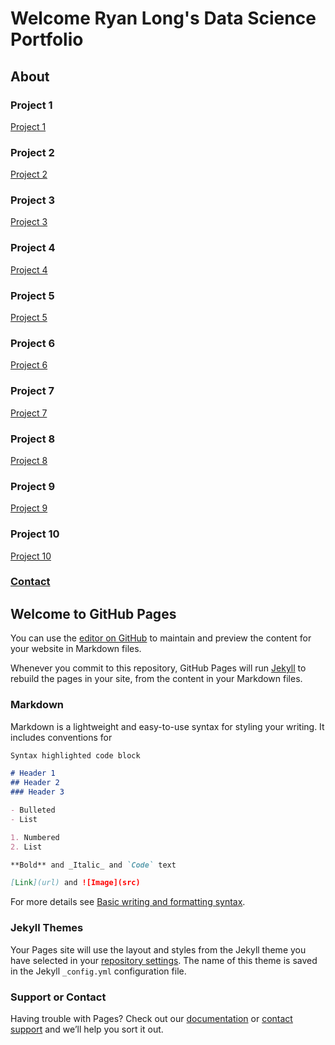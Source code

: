 # Welcome Ryan Long's Data Science Portfolio
## About


### Project 1
[Project 1](https://github.com/rplong402/portfolio/tree/main/Ref_01)

### Project 2
[Project 2](https://github.com/rplong402/portfolio/tree/main/Ref_02)

### Project 3
[Project 3](https://github.com/rplong402/portfolio/tree/main/Ref_03)

### Project 4
[Project 4](https://github.com/rplong402/portfolio/tree/main/Ref_04)

### Project 5
[Project 5](https://github.com/rplong402/portfolio/tree/main/Ref_05)

### Project 6
[Project 6](https://github.com/rplong402/portfolio/tree/main/Ref_06)

### Project 7
[Project 7](https://github.com/rplong402/portfolio/tree/main/Ref_07)

### Project 8
[Project 8](https://github.com/rplong402/portfolio/tree/main/Ref_08)

### Project 9
[Project 9](https://github.com/rplong402/portfolio/tree/main/Ref_09)

### Project 10
[Project 10](https://github.com/rplong402/portfolio/tree/main/Ref_10)

### [Contact](mailto:rlong@my365.bellevue.edu)


## Welcome to GitHub Pages

You can use the [editor on GitHub](https://github.com/rplong402/portfolio/edit/main/README.md) to maintain and preview the content for your website in Markdown files.

Whenever you commit to this repository, GitHub Pages will run [Jekyll](https://jekyllrb.com/) to rebuild the pages in your site, from the content in your Markdown files.

### Markdown

Markdown is a lightweight and easy-to-use syntax for styling your writing. It includes conventions for

```markdown
Syntax highlighted code block

# Header 1
## Header 2
### Header 3

- Bulleted
- List

1. Numbered
2. List

**Bold** and _Italic_ and `Code` text

[Link](url) and ![Image](src)
```

For more details see [Basic writing and formatting syntax](https://docs.github.com/en/github/writing-on-github/getting-started-with-writing-and-formatting-on-github/basic-writing-and-formatting-syntax).

### Jekyll Themes

Your Pages site will use the layout and styles from the Jekyll theme you have selected in your [repository settings](https://github.com/rplong402/portfolio/settings/pages). The name of this theme is saved in the Jekyll `_config.yml` configuration file.

### Support or Contact

Having trouble with Pages? Check out our [documentation](https://docs.github.com/categories/github-pages-basics/) or [contact support](https://support.github.com/contact) and we’ll help you sort it out.
